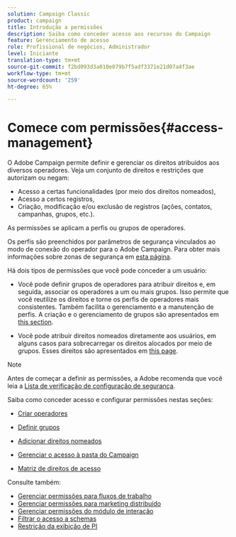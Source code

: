 ```yaml
---
solution: Campaign Classic
product: campaign
title: Introdução a permissões
description: Saiba como conceder acesso aos recursos do Campaign
feature: Gerenciamento de acesso
role: Profissional de negócios, Administrador
level: Iniciante
translation-type: tm+mt
source-git-commit: f2bd093d3a010e079b7f5adf3371e21d07a4f3ae
workflow-type: tm+mt
source-wordcount: '259'
ht-degree: 65%

---
```



# Comece com permissões{#access-management}

O Adobe Campaign permite definir e gerenciar os direitos atribuídos aos diversos operadores. Veja um conjunto de direitos e restrições que autorizam ou negam:

* Acesso a certas funcionalidades (por meio dos direitos nomeados),
* Acesso a certos registros,
* Criação, modificação e/ou exclusão de registros (ações, contatos, campanhas, grupos, etc.).

As permissões se aplicam a perfis ou grupos de operadores.

Os perfis são preenchidos por parâmetros de segurança vinculados ao modo de conexão do operador para o Adobe Campaign. Para obter mais informações sobre zonas de segurança em [esta página](../../installation/using/security-zones.md).

Há dois tipos de permissões que você pode conceder a um usuário:

* Você pode definir grupos de operadores para atribuir direitos e, em seguida, associar os operadores a um ou mais grupos. Isso permite que você reutilize os direitos e torne os perfis de operadores mais consistentes. Também facilita o gerenciamento e a manutenção de perfis. A criação e o gerenciamento de grupos são apresentados em [this section](access-management-groups.md).

* Você pode atribuir direitos nomeados diretamente aos usuários, em alguns casos para sobrecarregar os direitos alocados por meio de grupos. Esses direitos são apresentados em [this page](access-management-named-rights.md).

>[!NOTE]
>
>Antes de começar a definir as permissões, a Adobe recomenda que você leia a [Lista de verificação de configuração de segurança](https://helpx.adobe.com/br/campaign/kb/acc-security.html).

Saiba como conceder acesso e configurar permissões nestas seções:

* [Criar operadores](access-management-operators.md)

* [Definir grupos](access-management-groups.md)

* [Adicionar direitos nomeados](access-management-named-rights.md)

* [Gerenciar o acesso à pasta do Campaign](access-management-folders.md)

* [Matriz de direitos de acesso](access-management-named-rights.md#access-rights-matrix)


Consulte também:

* [Gerenciar permissões para fluxos de trabalho](../../workflow/using/managing-rights.md)
* [Gerenciar permissões para marketing distribuído](../../campaign/using/about-distributed-marketing.md#operators-and-entities)
* [Gerenciar permissões do módulo de interação](../../interaction/using/operator-profiles.md)
* [Filtrar o acesso a schemas](../../configuration/using/filtering-schemas.md)
* [Restrição da exibição de PI](../../configuration/using/restricting-pii-view.md)

